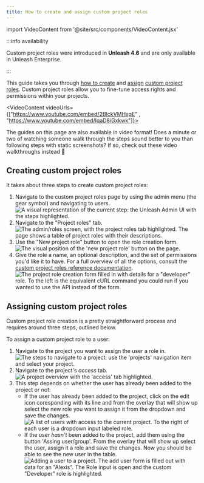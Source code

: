 ```yaml
---
title: How to create and assign custom project roles
---
```


import VideoContent from '@site/src/components/VideoContent.jsx'

:::info availability

Custom project roles were introduced in **Unleash 4.6** and are only available in Unleash Enterprise.

:::


This guide takes you through [how to create](#creating-custom-project-roles "how to create custom project roles") and [assign](#assigning-custom-project-roles "how to assign custom project roles") [custom project roles](../reference/rbac.md#custom-project-roles). Custom project roles allow you to fine-tune access rights and permissions within your projects.

<VideoContent videoUrls={["https://www.youtube.com/embed/2BlckVMHxgE" , "https://www.youtube.com/embed/IqaD8iGxkwk"]}>

The guides on this page are also available in video format! Does a minute or two of watching someone walk through the steps sound better to you than following steps with static screenshots? If so, check out these video walkthroughs instead 🍿

</VideoContent>

## Creating custom project roles

It takes about three steps to create custom project roles:

1. Navigate to the custom project roles page by using the admin menu (the gear symbol) and navigating to users.
    ![A visual representation of the current step: the Unleash Admin UI with the steps highlighted.](/img/create-cpr-step-1.png)
2. Navigate to the "Project roles" tab.
    ![The admin/roles screen, with the project roles tab highlighted. The page shows a table of project roles with their descriptions.](/img/create-cpr-step-2.png)
3. Use the "New project role" button to open the role creation form.
    ![The visual position of the 'new project role' button on the page.](/img/create-cpr-step-3.png)
4. Give the role a name, an optional description, and the set of permissions you'd like it to have. For a full overview of all the options, consult the [custom project roles reference documentation](../reference/rbac.md#custom-project-roles).
    ![The project role creation form filled in with details for a "developer" role. To the left is the equivalent cURL command you could run if you wanted to use the API instead of the form.](/img/create-cpr-step-4.png)

## Assigning custom project roles

Custom project role creation is a pretty straightforward process and requires around three steps, outlined below.

To assign a custom project role to a user:
1. Navigate to the project you want to assign the user a role in.
    ![The steps to navigate to a project: use the 'projects' navigation item and select your project.](/img/assign-cpr-step-1.png)
2. Navigate to the project's _access_ tab.
    ![A project overview with the 'access' tab highlighted.](/img/assign-cpr-step-2.png)
3. This step depends on whether the user has already been added to the project or not:
    - If the user has already been added to the project, click on the edit icon coresponding with its line and from the overlay that will show up select the new role you want to assign it from the dropdown and save the changes.
        ![A list of users with access to the current project. To the right of each user is a dropdown input labeled role.](/img/assign-cpr-step-3a.png)
    - If the user _hasn't_ been added to the project, add them using the button 'Assing user/group'. From the overlay that will show up select the user, assign it a role and save the changes. Now you should be able to see the new user in the table.
        ![Adding a user to a project. The add user form is filled out with data for an "Alexis". The Role input is open and the custom "Developer" role is highlighted.](/img/assign-cpr-step-3b.png)
